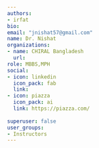 ```yaml
---
authors:
- irfat
bio: 
email: "jnishat57@gmail.com"
name: Dr. Nishat
organizations:
- name: CHIRAL Bangladesh 
  url:
role: MBBS,MPH 
social:
- icon: linkedin
  icon_pack: fab
  link: 
- icon: piazza
  icon_pack: ai
  link: https://piazza.com/
  
superuser: false
user_groups:
- Instructors
---
```

